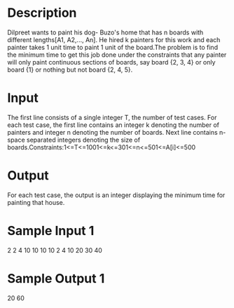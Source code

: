 # Description

Dilpreet wants to paint his dog- Buzo's home that has n boards with different lengths[A1, A2,..., An]. He hired k painters for this work and each painter takes 1 unit time to paint 1 unit of the board.The problem is to find the minimum time to get this job done under the constraints that any painter will only paint continuous sections of boards, say board {2, 3, 4} or only board {1} or nothing but not board {2, 4, 5}.

# Input

The first line consists of a single integer T, the number of test cases. For each test case, the first line contains an integer k denoting the number of painters and integer n denoting the number of boards. Next line contains n- space separated integers denoting the size of boards.Constraints:1<=T<=1001<=k<=301<=n<=501<=A[i]<=500

# Output

For each test case, the output is an integer displaying the minimum time for painting that house.

# Sample Input 1

2
2 4
10 10 10 10
2 4
10 20 30 40

# Sample Output 1

20
60
